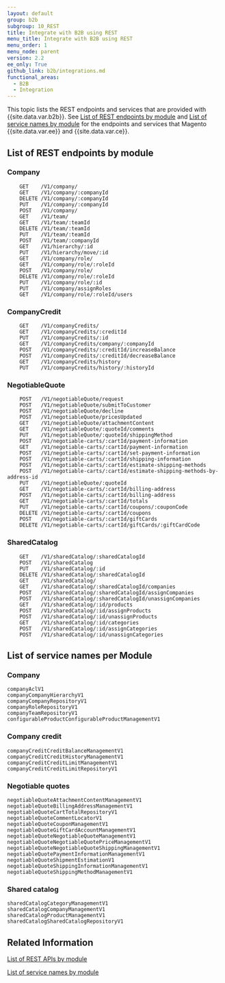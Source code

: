 ```yaml
---
layout: default
group: b2b
subgroup: 10_REST
title: Integrate with B2B using REST
menu_title: Integrate with B2B using REST
menu_order: 1
menu_node: parent
version: 2.2
ee_only: True
github_link: b2b/integrations.md
functional_areas:
  - B2B
  - Integration
---
```


This topic lists the REST endpoints and services that are provided with {{site.data.var.b2b}}. See [List of REST endpoints by module]({{page.baseurl}}/rest/list.html) and [List of service names by module]({{page.baseurl}}/rest/rest_endpoints.html) for the endpoints and services that Magento {{site.data.var.ee}} and {{site.data.var.ce}}.

## List of REST endpoints by module

### Company

```
    GET    /V1/company/
    GET    /V1/company/:companyId
    DELETE /V1/company/:companyId
    PUT    /V1/company/:companyId
    POST   /V1/company/
    GET    /V1/team/
    GET    /V1/team/:teamId
    DELETE /V1/team/:teamId
    PUT    /V1/team/:teamId
    POST   /V1/team/:companyId
    GET    /V1/hierarchy/:id
    PUT    /V1/hierarchy/move/:id
    GET    /V1/company/role/
    GET    /V1/company/role/:roleId
    POST   /V1/company/role/
    DELETE /V1/company/role/:roleId
    PUT    /V1/company/role/:id
    PUT    /V1/company/assignRoles
    GET    /V1/company/role/:roleId/users
```

### CompanyCredit

```
    GET    /V1/companyCredits/
    GET    /V1/companyCredits/:creditId
    PUT    /V1/companyCredits/:id
    GET    /V1/companyCredits/company/:companyId
    POST   /V1/companyCredits/:creditId/increaseBalance
    POST   /V1/companyCredits/:creditId/decreaseBalance
    GET    /V1/companyCredits/history
    PUT    /V1/companyCredits/history/:historyId
```

### NegotiableQuote

```
    POST   /V1/negotiableQuote/request
    POST   /V1/negotiableQuote/submitToCustomer
    POST   /V1/negotiableQuote/decline
    POST   /V1/negotiableQuote/pricesUpdated
    GET    /V1/negotiableQuote/attachmentContent
    GET    /V1/negotiableQuote/:quoteId/comments
    PUT    /V1/negotiableQuote/:quoteId/shippingMethod
    POST   /V1/negotiable-carts/:cartId/payment-information
    GET    /V1/negotiable-carts/:cartId/payment-information
    POST   /V1/negotiable-carts/:cartId/set-payment-information
    POST   /V1/negotiable-carts/:cartId/shipping-information
    POST   /V1/negotiable-carts/:cartId/estimate-shipping-methods
    POST   /V1/negotiable-carts/:cartId/estimate-shipping-methods-by-address-id
    PUT    /V1/negotiableQuote/:quoteId
    GET    /V1/negotiable-carts/:cartId/billing-address
    POST   /V1/negotiable-carts/:cartId/billing-address
    GET    /V1/negotiable-carts/:cartId/totals
    PUT    /V1/negotiable-carts/:cartId/coupons/:couponCode
    DELETE /V1/negotiable-carts/:cartId/coupons
    POST   /V1/negotiable-carts/:cartId/giftCards
    DELETE /V1/negotiable-carts/:cartId/giftCards/:giftCardCode
```

### SharedCatalog

```
    GET    /V1/sharedCatalog/:sharedCatalogId
    POST   /V1/sharedCatalog
    PUT    /V1/sharedCatalog/:id
    DELETE /V1/sharedCatalog/:sharedCatalogId
    GET    /V1/sharedCatalog/
    GET    /V1/sharedCatalog/:sharedCatalogId/companies
    POST   /V1/sharedCatalog/:sharedCatalogId/assignCompanies
    POST   /V1/sharedCatalog/:sharedCatalogId/unassignCompanies
    GET    /V1/sharedCatalog/:id/products
    POST   /V1/sharedCatalog/:id/assignProducts
    POST   /V1/sharedCatalog/:id/unassignProducts
    GET    /V1/sharedCatalog/:id/categories
    POST   /V1/sharedCatalog/:id/assignCategories
    POST   /V1/sharedCatalog/:id/unassignCategories
```

## List of service names per Module

### Company

```
companyAclV1
companyCompanyHierarchyV1
companyCompanyRepositoryV1
companyRoleRepositoryV1
companyTeamRepositoryV1
configurableProductConfigurableProductManagementV1
```

### Company credit

```
companyCreditCreditBalanceManagementV1
companyCreditCreditHistoryManagementV1
companyCreditCreditLimitManagementV1
companyCreditCreditLimitRepositoryV1
```

### Negotiable quotes

```
negotiableQuoteAttachmentContentManagementV1
negotiableQuoteBillingAddressManagementV1
negotiableQuoteCartTotalRepositoryV1
negotiableQuoteCommentLocatorV1
negotiableQuoteCouponManagementV1
negotiableQuoteGiftCardAccountManagementV1
negotiableQuoteNegotiableQuoteManagementV1
negotiableQuoteNegotiableQuotePriceManagementV1
negotiableQuoteNegotiableQuoteShippingManagementV1
negotiableQuotePaymentInformationManagementV1
negotiableQuoteShipmentEstimationV1
negotiableQuoteShippingInformationManagementV1
negotiableQuoteShippingMethodManagementV1
```

### Shared catalog

```
sharedCatalogCategoryManagementV1
sharedCatalogCompanyManagementV1
sharedCatalogProductManagementV1
sharedCatalogSharedCatalogRepositoryV1
```

## Related Information
[List of REST APIs by module]({{page.baseurl}}/rest/list.html)

[List of service names by module]({{page.baseurl}}/rest/rest_endpoints.html)
